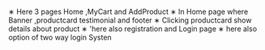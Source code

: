 ∗ Here 3 pages Home ,MyCart and AddProduct 
∗ In Home page where Banner ,productcard testimonial and footer 
∗ Clicking productcard show details about product
∗ 'here also registration and Login page 
∗  here also option of two way login Systen 
